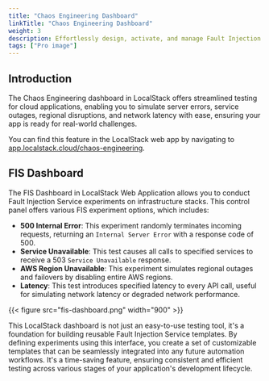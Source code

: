 ```yaml
---
title: "Chaos Engineering Dashboard"
linkTitle: "Chaos Engineering Dashboard"
weight: 3
description: Effortlessly design, activate, and manage Fault Injection Service experiments
tags: ["Pro image"]
---
```


## Introduction

The Chaos Engineering dashboard in LocalStack offers streamlined testing for cloud applications, enabling you to simulate server errors, service outages, regional disruptions, and network latency with ease, ensuring your app is ready for real-world challenges.

You can find this feature in the LocalStack web app by navigating to [app.localstack.cloud/chaos-engineering](https://app.localstack.cloud/chaos-engineering).

## FIS Dashboard

The FIS Dashboard in LocalStack Web Application allows you to conduct Fault Injection Service experiments on infrastructure stacks.
This control panel offers various FIS experiment options, which includes:

-   **500 Internal Error**: This experiment randomly terminates incoming requests, returning an `Internal Server Error` with a response code of 500.
-   **Service Unavailable**: This test causes all calls to specified services to receive a 503 `Service Unavailable` response.
-   **AWS Region Unavailable**: This experiment simulates regional outages and failovers by disabling entire AWS regions.
-   **Latency**: This test introduces specified latency to every API call, useful for simulating network latency or degraded network performance.

{{< figure src="fis-dashboard.png" width="900" >}}

This LocalStack dashboard is not just an easy-to-use testing tool, it's a foundation for building reusable Fault Injection Service templates.
By defining experiments using this interface, you create a set of customizable templates that can be seamlessly integrated into any future automation workflows.
It's a time-saving feature, ensuring consistent and efficient testing across various stages of your application's development lifecycle.
